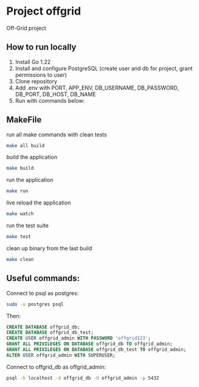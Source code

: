 # Project offgrid

Off-Grid project

## How to run locally

1. Install Go 1.22
2. Install and configure PostgreSQL (create user and db for project, grant permissions to user)
3. Clone repository
4. Add .env with PORT, APP_ENV, DB_USERNAME, DB_PASSWORD, DB_PORT, DB_HOST, DB_NAME
5. Run with commands below:

## MakeFile

run all make commands with clean tests
```bash
make all build
```

build the application
```bash
make build
```

run the application
```bash
make run
```

live reload the application
```bash
make watch
```

run the test suite
```bash
make test
```

clean up binary from the last build
```bash
make clean
```

## Useful commands:

Connect to psql as postgres:
```bash
sudo -u postgres psql
```

Then:
```sql
CREATE DATABASE offgrid_db;
CREATE DATABASE offgrid_db_test;
CREATE USER offgrid_admin WITH PASSWORD 'offgrid123';
GRANT ALL PRIVILEGES ON DATABASE offgrid_db TO offgrid_admin;
GRANT ALL PRIVILEGES ON DATABASE offgrid_db_test TO offgrid_admin;
ALTER USER offgrid_admin WITH SUPERUSER;
```


Connect to offgrid_db as offgrid_admin:
```bash
psql -h localhost -d offgrid_db -U offgrid_admin -p 5432
```
